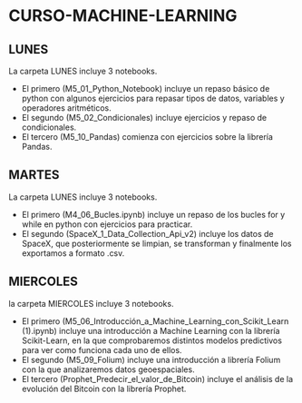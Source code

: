 # CURSO-MACHINE-LEARNING

 ## LUNES
La carpeta LUNES incluye 3 notebooks.
   - El primero (M5_01_Python_Notebook) incluye un repaso básico de python con algunos ejercicios para repasar tipos de datos,           variables y operadores aritméticos.
   - El segundo (M5_02_Condicionales) incluye ejercicios y repaso de condicionales.
   - El tercero (M5_10_Pandas) comienza con ejercicios sobre la librería Pandas.

 ## MARTES 
 La carpeta LUNES incluye 3 notebooks.
  - El primero (M4_06_Bucles.ipynb) incluye un repaso de los bucles for y while en python con ejercicios para practicar.
  - El segundo (SpaceX_1_Data_Collection_Api_v2) incluye los datos de SpaceX, que posteriormente se limpian, se transforman y 
    finalmente los exportamos a formato .csv.

 ## MIERCOLES
 la carpeta MIERCOLES incluye 3 notebooks.
 - El primero (M5_06_Introducción_a_Machine_Learning_con_Scikit_Learn (1).ipynb) incluye una introducción a Machine Learning con la librería Scikit-Learn, en la que comprobaremos distintos modelos predictivos para ver como funciona cada uno de ellos.
 - El segundo (M5_09_Folium) incluye una introducción a librería Folium con la que analizaremos datos geoespaciales.
 - El tercero (Prophet_Predecir_el_valor_de_Bitcoin) incluye el análisis de la evolución del Bitcoin con la librería Prophet.
